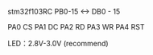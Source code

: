 stm32f103RC
PB0-15  <-> DB0 - 15

PA0  CS
PA1  DC
PA2  RD
PA3  WR
PA4  RST

LED：2.8V-3.0V (recommend)
